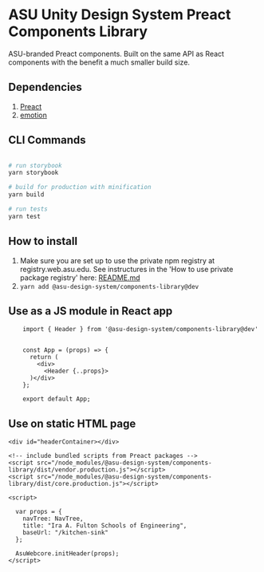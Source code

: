 # ASU Unity Design System Preact Components Library
ASU-branded Preact components. Built on the same API as React components with the benefit a much smaller build size.

## Dependencies

1. [Preact](https://preactjs.com/)
2. [emotion](https://emotion.sh/docs/introduction)


## CLI Commands

``` bash

# run storybook
yarn storybook

# build for production with minification
yarn build

# run tests
yarn test

```

## How to install

1. Make sure you are set up to use the private npm registry at registry.web.asu.edu. See instructures in the 'How to use private package registry' here: [README.md](../../README.md)
2. ```yarn add @asu-design-system/components-library@dev```


## Use as a JS module in React app

```
    import { Header } from '@asu-design-system/components-library@dev'


    const App = (props) => {
      return (
        <div>
          <Header {..props}>
      )</div>
    };

    export default App;

```

## Use on static HTML page

```
<div id="headerContainer></div>

<!-- include bundled scripts from Preact packages -->
<script src="/node_modules/@asu-design-system/components-library/dist/vendor.production.js"></script>
<script src="/node_modules/@asu-design-system/components-library/dist/core.production.js"></script>

<script>

  var props = {
    navTree: NavTree,
    title: "Ira A. Fulton Schools of Engineering",
    baseUrl: "/kitchen-sink"
  };

  AsuWebcore.initHeader(props);
</script>

```



